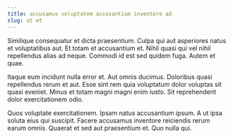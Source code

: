 ```yaml
---
title: accusamus voluptatem accusantium inventore ad
slug: at et
---
```


Similique consequatur et dicta praesentium. Culpa qui aut asperiores natus et voluptatibus aut. Et totam et accusantium et. Nihil quasi qui vel nihil repellendus alias ad neque. Commodi id est sed quidem fuga. Autem et quae.

Itaque eum incidunt nulla error et. Aut omnis ducimus. Doloribus quasi repellendus rerum et aut. Esse sint rem quia voluptatum dolor voluptas sit quasi eveniet. Minus et totam magni magni enim iusto. Sit reprehenderit dolor exercitationem odio.

Quos voluptate exercitationem. Ipsam natus accusantium ipsum. A ut ipsa soluta eius qui suscipit. Facere accusamus inventore reiciendis rerum earum omnis. Quaerat et sed aut praesentium et. Quo nulla qui.
